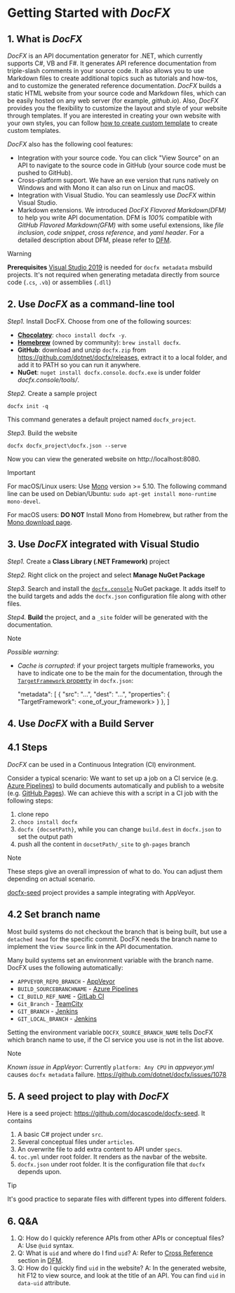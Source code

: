 Getting Started with *DocFX*
===============

## 1. What is *DocFX*

*DocFX* is an API documentation generator for .NET, which currently supports C#, VB and F#.
It generates API reference documentation from triple-slash comments in your source code.
It also allows you to use Markdown files to create additional topics such as tutorials and how-tos, and to customize the generated reference documentation.
*DocFX* builds a static HTML website from your source code and Markdown files, which can be easily hosted on any web server (for example, *github.io*).
Also, *DocFX* provides you the flexibility to customize the layout and style of your website through templates.
If you are interested in creating your own website with your own styles, you can follow [how to create custom template](howto_create_custom_template.md) to create custom templates.

*DocFX* also has the following cool features:

* Integration with your source code. You can click "View Source" on an API to navigate to the source code in GitHub (your source code must be pushed to GitHub).
* Cross-platform support. We have an exe version that runs natively on Windows and with Mono it can also run on Linux and macOS.
* Integration with Visual Studio. You can seamlessly use *DocFX* within Visual Studio.
* Markdown extensions. We introduced *DocFX Flavored Markdown(DFM)* to help you write API documentation. DFM is *100%* compatible with *GitHub Flavored Markdown(GFM)* with some useful extensions, like *file inclusion*, *code snippet*, *cross reference*, and *yaml header*.
For a detailed description about DFM, please refer to [DFM](../spec/docfx_flavored_markdown.md).

> [!Warning]
> **Prerequisites** [Visual Studio 2019](https://www.visualstudio.com/downloads/) is needed for `docfx metadata` msbuild projects. It's not required when generating metadata directly from source code (`.cs`, `.vb`) or assemblies (`.dll`)

## 2. Use *DocFX* as a command-line tool

*Step1.* Install DocFX. Choose from one of the following sources:
* **[Chocolatey](https://chocolatey.org/packages/docfx)**: `choco install docfx -y`.
* **[Homebrew](https://formulae.brew.sh/formula/docfx)** (owned by community): `brew install docfx`.
* **GitHub**: download and unzip `docfx.zip` from https://github.com/dotnet/docfx/releases, extract it to a local folder, and add it to PATH so you can run it anywhere.
* **NuGet**: `nuget install docfx.console`. `docfx.exe` is under folder *docfx.console/tools/*.

*Step2.* Create a sample project
```
docfx init -q
```

This command generates a default project named `docfx_project`.

*Step3.* Build the website
```
docfx docfx_project\docfx.json --serve
```

Now you can view the generated website on http://localhost:8080.

> [!Important]
>
> For macOS/Linux users: Use [Mono](https://www.mono-project.com/) version >= 5.10. The following command line can be used on Debian/Ubuntu: `sudo apt-get install mono-runtime mono-devel`.
>
> For macOS users: **DO NOT** Install Mono from Homebrew, but rather from the [Mono download page](https://www.mono-project.com/download/stable/#download-mac).

## 3. Use *DocFX* integrated with Visual Studio

*Step1.* Create a **Class Library (.NET Framework)** project

*Step2.* Right click on the project and select **Manage NuGet Package**

*Step3.* Search and install the [`docfx.console`](https://www.nuget.org/packages/docfx.console/) NuGet package. It adds itself to the build targets and adds the `docfx.json` configuration file along with other files.

*Step4.* **Build** the project, and a `_site` folder will be generated with the documentation.

> [!NOTE]
> *Possible warning*:
> - *Cache is corrupted*: if your project targets multiple frameworks, you have to indicate one to be the main for the documentation, through the [`TargetFramework` property](https://github.com/dotnet/docfx/issues/1254#issuecomment-294080535) in `docfx.json`:
>
>      "metadata": [
>        {
>          "src": "...",
>          "dest": "...",
>          "properties": {
>            "TargetFramework": <one_of_your_framework>
>          }
>        },
>      ]


## 4. Use *DocFX* with a Build Server

## 4.1 Steps

*DocFX* can be used in a Continuous Integration (CI) environment. 

Consider a typical scenario: We want to set up a job on a CI service (e.g. [Azure Pipelines](https://azure.microsoft.com/en-us/services/devops/pipelines/)) to build documents automatically and publish to a website (e.g. [GitHub Pages](https://pages.github.com/)). We can achieve this with a script in a CI job with the following steps:

1. clone repo
2. `choco install docfx`
3. `docfx {docsetPath}`, while you can change `build.dest` in `docfx.json` to set the output path
4. push all the content in `docsetPath/_site` to `gh-pages` branch

> [!NOTE]
> These steps give an overall impression of what to do. You can adjust them depending on actual scenario.

[docfx-seed](https://github.com/docascode/docfx-seed/blob/master/appveyor.yml) project provides a sample integrating with AppVeyor.

## 4.2 Set branch name

Most build systems do not checkout the branch that is being built, but use a `detached head` for the specific commit.  DocFX needs the branch name to implement the `View Source` link in the API documentation.

Many build systems set an environment variable with the branch name.  DocFX uses the following automatically:

- `APPVEYOR_REPO_BRANCH` - [AppVeyor](https://www.appveyor.com/)
- `BUILD_SOURCEBRANCHNAME` - [Azure Pipelines](https://azure.microsoft.com/en-us/services/devops/pipelines/)
- `CI_BUILD_REF_NAME` - [GitLab CI](https://about.gitlab.com/gitlab-ci/)
- `Git_Branch` - [TeamCity](https://www.jetbrains.com/teamcity/)
- `GIT_BRANCH` - [Jenkins](https://jenkins.io/)
- `GIT_LOCAL_BRANCH` - [Jenkins](https://jenkins.io/)

Setting the environment variable `DOCFX_SOURCE_BRANCH_NAME` tells DocFX which branch name to use, if the CI service you use is not in the list above.

> [!NOTE]
> *Known issue in AppVeyor*: Currently `platform: Any CPU` in *appveyor.yml* causes `docfx metadata` failure. https://github.com/dotnet/docfx/issues/1078

## 5. A seed project to play with *DocFX*

Here is a seed project: https://github.com/docascode/docfx-seed. It contains

1. A basic C# project under `src`.
2. Several conceptual files under `articles`.
3. An overwrite file to add extra content to API under `specs`.
4. `toc.yml` under root folder. It renders as the navbar of the website.
5. `docfx.json` under root folder. It is the configuration file that `docfx` depends upon.

> [!Tip]
> It's good practice to separate files with different types into different folders.

## 6. Q&A

1. Q: How do I quickly reference APIs from other APIs or conceptual files?
   A: Use `@uid` syntax.
2. Q: What is `uid` and where do I find `uid`?
   A: Refer to [Cross Reference](../spec/docfx_flavored_markdown.md#cross-reference) section in [DFM](../spec/docfx_flavored_markdown.md).
3. Q: How do I quickly find `uid` in the website?
   A: In the generated website, hit F12 to view source, and look at the title of an API. You can find `uid` in `data-uid` attribute.
